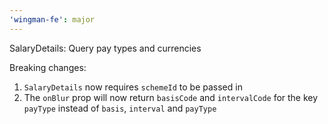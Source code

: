 ```yaml
---
'wingman-fe': major
---
```


SalaryDetails: Query pay types and currencies

Breaking changes:

1. `SalaryDetails` now requires `schemeId` to be passed in
2. The `onBlur` prop will now return `basisCode` and `intervalCode` for the key `payType` instead of `basis`, `interval` and `payType`

